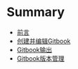 # Summary

* [前言](README.md)
* [创建并编辑Gitbook](Chapter/Step.md)
* [Gitbook输出](Chapter/Output.md)
* [Gitbook版本管理](Chapter/Git.md)

